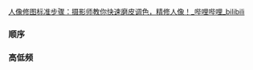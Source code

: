[人像修图标准步骤：摄影师教你快速磨皮调色，精修人像！\_哔哩哔哩\_bilibili](https://www.bilibili.com/video/BV1qR4y1g7Xo/?spm_id_from=333.337.search-card.all.click&vd_source=f8bf73f9a2b495eaf6f8446fa6016bc7)

### 顺序


### 高低频